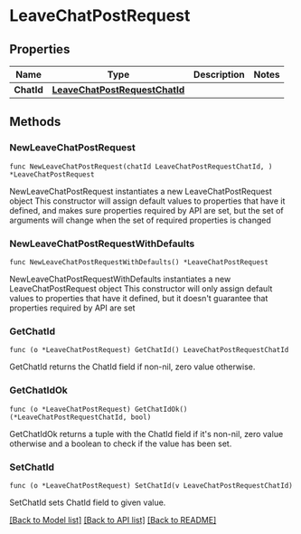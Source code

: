# LeaveChatPostRequest

## Properties

Name | Type | Description | Notes
------------ | ------------- | ------------- | -------------
**ChatId** | [**LeaveChatPostRequestChatId**](LeaveChatPostRequestChatId.md) |  | 

## Methods

### NewLeaveChatPostRequest

`func NewLeaveChatPostRequest(chatId LeaveChatPostRequestChatId, ) *LeaveChatPostRequest`

NewLeaveChatPostRequest instantiates a new LeaveChatPostRequest object
This constructor will assign default values to properties that have it defined,
and makes sure properties required by API are set, but the set of arguments
will change when the set of required properties is changed

### NewLeaveChatPostRequestWithDefaults

`func NewLeaveChatPostRequestWithDefaults() *LeaveChatPostRequest`

NewLeaveChatPostRequestWithDefaults instantiates a new LeaveChatPostRequest object
This constructor will only assign default values to properties that have it defined,
but it doesn't guarantee that properties required by API are set

### GetChatId

`func (o *LeaveChatPostRequest) GetChatId() LeaveChatPostRequestChatId`

GetChatId returns the ChatId field if non-nil, zero value otherwise.

### GetChatIdOk

`func (o *LeaveChatPostRequest) GetChatIdOk() (*LeaveChatPostRequestChatId, bool)`

GetChatIdOk returns a tuple with the ChatId field if it's non-nil, zero value otherwise
and a boolean to check if the value has been set.

### SetChatId

`func (o *LeaveChatPostRequest) SetChatId(v LeaveChatPostRequestChatId)`

SetChatId sets ChatId field to given value.



[[Back to Model list]](../README.md#documentation-for-models) [[Back to API list]](../README.md#documentation-for-api-endpoints) [[Back to README]](../README.md)


